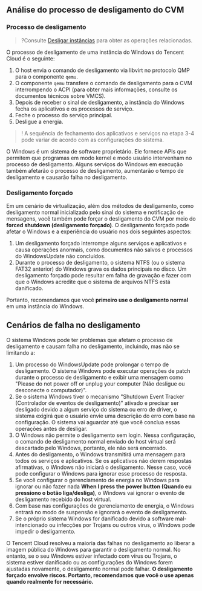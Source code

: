 ## Análise do processo de desligamento do CVM

### Processo de desligamento
>?Consulte [Desligar instâncias](https://intl.cloud.tencent.com/document/product/213/4929) para obter as operações relacionadas.
>
O processo de desligamento de uma instância do Windows do Tencent Cloud é o seguinte:
1. O host envia o comando de desligamento via libvirt no protocolo QMP para o componente `qemu`.
2. O componente `qemu` transfere o comando de desligamento para o CVM interrompendo o ACPI (para obter mais informações, consulte os documentos técnicos sobre VMCS).
3. Depois de receber o sinal de desligamento, a instância do Windows fecha os aplicativos e os processos de serviço.
4. Feche o processo do serviço principal.
5. Desligue a energia.
>! A sequência de fechamento dos aplicativos e serviços na etapa 3-4 pode variar de acordo com as configurações do sistema.

O Windows é um sistema de software proprietário. Ele fornece APIs que permitem que programas em modo kernel e modo usuário intervenham no processo de desligamento. Alguns serviços do Windows em execução também afetarão o processo de desligamento, aumentarão o tempo de desligamento e causarão falha no desligamento.

### Desligamento forçado
Em um cenário de virtualização, além dos métodos de desligamento, como desligamento normal inicializado pelo sinal do sistema e notificação de mensagens, você também pode forçar o desligamento do CVM por meio do **forced shutdown (desligamento forçado)**.
O desligamento forçado pode afetar o Windows e a experiência do usuário nos dois seguintes aspectos:
1. Um desligamento forçado interrompe alguns serviços e aplicativos e causa operações anormais, como documentos não salvos e processos do WindowsUpdate não concluídos.
2. Durante o processo de desligamento, o sistema NTFS (ou o sistema FAT32 anterior) do Windows grava os dados principais no disco. Um desligamento forçado pode resultar em falha de gravação e fazer com que o Windows acredite que o sistema de arquivos NTFS está danificado.

Portanto, recomendamos que você **primeiro use o desligamento normal** em uma instância do Windows.

## Cenários de falha no desligamento
O sistema Windows pode ter problemas que afetam o processo de desligamento e causam falha no desligamento, incluindo, mas não se limitando a:
1. Um processo do WindowsUpdate pode prolongar o tempo de desligamento. O sistema Windows pode executar operações de patch durante o processo de desligamento e exibir uma mensagem como "Please do not power off or unplug your computer (Não desligue ou desconecte o computador)".
2. Se o sistema Windows tiver o mecanismo "Shutdown Event Tracker (Controlador de eventos de desligamento)" ativado e precisar ser desligado devido a algum serviço do sistema ou erro de driver, o sistema exigirá que o usuário envie uma descrição do erro com base na configuração. O sistema vai aguardar até que você conclua essas operações antes de desligar.
3. O Windows não permite o desligamento sem login. Nessa configuração, o comando de desligamento normal enviado do host virtual será descartado pelo Windows, portanto, ele não será encerrado.
4. Antes do desligamento, o Windows transmitirá uma mensagem para todos os serviços e aplicativos. Se os aplicativos não derem respostas afirmativas, o Windows não iniciará o desligamento. Nesse caso, você pode configurar o Windows para ignorar esse processo de resposta.
5. Se você configurar o gerenciamento de energia no Windows para ignorar ou não fazer nada **When I press the power button (Quando eu pressiono o botão liga/desliga)**, o Windows vai ignorar o evento de desligamento recebido do host virtual.
6. Com base nas configurações de gerenciamento de energia, o Windows entrará no modo de suspensão e ignorará o evento de desligamento.
7. Se o próprio sistema Windows for danificado devido a software mal-intencionado ou infecções por Trojans ou outros vírus, o Windows pode impedir o desligamento.

O Tencent Cloud resolveu a maioria das falhas no desligamento ao liberar a imagem pública do Windows para garantir o desligamento normal. No entanto, se o seu Windows estiver infectado com vírus ou Trojans, o sistema estiver danificado ou as configurações do Windows forem ajustadas novamente, o desligamento normal pode falhar.
**O desligamento forçado envolve riscos. Portanto, recomendamos que você o use apenas quando realmente for necessário.**


